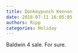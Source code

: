 ```yaml
---
title: Donkeypunch Kennon
date: 2018-07-11 16:05:05
authors: Ripp
categories: Holiday
---
```


 Baldwin 4 sale.
For sure.